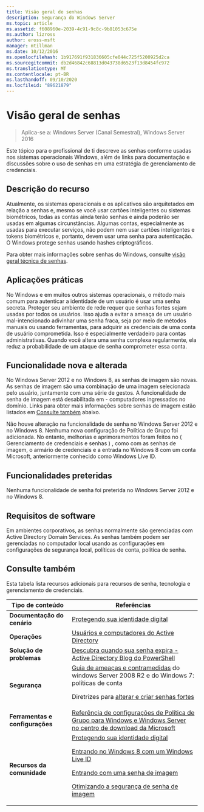 ```yaml
---
title: Visão geral de senhas
description: Segurança do Windows Server
ms.topic: article
ms.assetid: f608960e-2039-4c91-9c8c-9b81053c675e
ms.author: lizross
author: eross-msft
manager: mtillman
ms.date: 10/12/2016
ms.openlocfilehash: 1b917691f931836605cfe044c725f5200925d2ca
ms.sourcegitcommit: db2d46842c68813d043738d6523f13d8454fc972
ms.translationtype: MT
ms.contentlocale: pt-BR
ms.lasthandoff: 09/10/2020
ms.locfileid: "89621879"
---
```

# <a name="passwords-overview"></a>Visão geral de senhas

>Aplica-se a: Windows Server (Canal Semestral), Windows Server 2016

Este tópico para o profissional de ti descreve as senhas conforme usadas nos sistemas operacionais Windows, além de links para documentação e discussões sobre o uso de senhas em uma estratégia de gerenciamento de credenciais.

## <a name="feature-description"></a><a name="BKMK_OVER"></a>Descrição do recurso
Atualmente, os sistemas operacionais e os aplicativos são arquitetados em relação a senhas e, mesmo se você usar cartões inteligentes ou sistemas biométricos, todas as contas ainda terão senhas e ainda poderão ser usadas em algumas circunstâncias. Algumas contas, especialmente as usadas para executar serviços, não podem nem usar cartões inteligentes e tokens biométricos e, portanto, devem usar uma senha para autenticação. O Windows protege senhas usando hashes criptográficos.

Para obter mais informações sobre senhas do Windows, consulte [visão geral técnica de senhas](/previous-versions/windows/it-pro/windows-server-2008-R2-and-2008/hh994558(v=ws.10)).

## <a name="practical-applications"></a><a name="BKMK_APP"></a>Aplicações práticas
No Windows e em muitos outros sistemas operacionais, o método mais comum para autenticar a identidade de um usuário é usar uma senha secreta. Proteger seu ambiente de rede requer que senhas fortes sejam usadas por todos os usuários. Isso ajuda a evitar a ameaça de um usuário mal-intencionado adivinhar uma senha fraca, seja por meio de métodos manuais ou usando ferramentas, para adquirir as credenciais de uma conta de usuário comprometida. Isso é especialmente verdadeiro para contas administrativas. Quando você altera uma senha complexa regularmente, ela reduz a probabilidade de um ataque de senha comprometer essa conta.

## <a name="new-and-changed-functionality"></a><a name="BKMK_NEW"></a>Funcionalidade nova e alterada
No Windows Server 2012 e no Windows 8, as senhas de imagem são novas. As senhas de imagem são uma combinação de uma imagem selecionada pelo usuário, juntamente com uma série de gestos. A funcionalidade de senha de imagem está desabilitada em \- computadores ingressados no domínio. Links para obter mais informações sobre senhas de imagem estão listados em [Consulte também](#BKMK_LINKS) abaixo.

Não houve alteração na funcionalidade de senha no Windows Server 2012 e no Windows 8. Nenhuma nova configuração de Política de Grupo foi adicionada. No entanto, melhorias e aprimoramentos foram feitos no \( Gerenciamento de credenciais e senhas \) , como com as senhas de imagem, o armário de credenciais e a entrada no Windows 8 com um conta Microsoft, anteriormente conhecido como Windows Live ID.

## <a name="deprecated-functionality"></a><a name="BKMK_DEP"></a>Funcionalidades preteridas
Nenhuma funcionalidade de senha foi preterida no Windows Server 2012 e no Windows 8.

## <a name="software-requirements"></a><a name="BKMK_SOFT"></a>Requisitos de software
Em ambientes corporativos, as senhas normalmente são gerenciadas com Active Directory Domain Services. As senhas também podem ser gerenciadas no computador local usando as configurações em configurações de segurança local, políticas de conta, política de senha.

## <a name="see-also"></a><a name="BKMK_LINKS"></a>Consulte também
Esta tabela lista recursos adicionais para recursos de senha, tecnologia e gerenciamento de credenciais.

|Tipo de conteúdo|Referências|
|--------|-------|
|**Documentação do cenário**|[Protegendo sua identidade digital](https://blogs.msdn.com/b/b8/archive/2011/12/14/protecting-your-digital-identity.aspx)|
|**Operações**|[Usuários e computadores do Active Directory](/previous-versions/windows/it-pro/windows-server-2008-R2-and-2008/cc754217(v=ws.11))|
|**Solução de problemas**|[Descubra quando sua senha expira \- Active Directory Blog do PowerShell](https://blogs.msdn.com/b/adpowershell/archive/2010/08/09/9970198.aspx)|
|**Segurança**| [Guia de ameaças e contramedidas](/previous-versions/windows/it-pro/windows-server-2008-R2-and-2008/hh125920(v=ws.10)) do windows Server 2008 R2 e do Windows 7: políticas de conta<p>Diretrizes para [alterar e criar senhas fortes](https://www.microsoft.com/security/online-privacy/passwords-create.aspx)|
|**Ferramentas e configurações**|[Referência de configurações de Política de Grupo para Windows e Windows Server no centro de download da Microsoft](https://www.microsoft.com/download/en/details.aspx?amp;displaylang=en&displaylang=en&id=25250)|
|**Recursos da comunidade**|[Protegendo sua identidade digital](https://blogs.msdn.com/b/b8/archive/2011/12/14/protecting-your-digital-identity.aspx)<p>[Entrando no Windows 8 com um Windows Live ID](https://blogs.msdn.com/b/b8/archive/2011/09/26/signing-in-to-windows-8-with-a-windows-live-id.aspx)<p>[Entrando com uma senha de imagem](/archive/blogs/b8/signing-in-with-a-picture-password)<p>[Otimizando a segurança de senha de imagem](/archive/blogs/b8/optimizing-picture-password-security)|